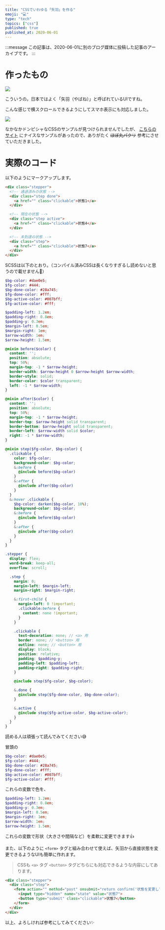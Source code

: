 ```yaml
---
title: "CSSでいわゆる「矢羽」を作る"
emoji: "💻"
type: "tech"
topics: ["css"]
published: true
published_at: 2020-06-01
---
```


:::message
この記事は、2020-06-01に別のブログ媒体に投稿した記事のアーカイブです。
:::

# 作ったもの

![](https://tva1.sinaimg.cn/large/007S8ZIlgy1gfcw1c3wpmj30y602qglz.jpg)

こういうの。日本ではよく「矢羽（やばね）」と呼ばれているUIですね。

こんな感じで横スクロールできるようにしてスマホ表示にも対応しました。

![](https://tva1.sinaimg.cn/large/007S8ZIlgy1gfcwn14vspg30a401fq4r.gif)

なかなかドンピシャなCSSのサンプルが見つけられませんでしたが、 [こちらのサイト](https://catalin.red/css3-breadcrumbs/#second-example) にナイスなサンプルがあったので、ありがたく ~~ほぼ丸パクリ~~ 参考にさせていただきました。  

# 実際のコード

以下のようにマークアップします。

```html
<div class="stepper">
  <!-- 通過済みの状態 -->
  <div class="step done">
    <a href="" class="clickable">状態1</a>
  </div>

  <!-- 現在の状態 -->
  <div class="step active">
    <a href="" class="clickable">状態4</a>
  </div>

  <!-- 未到達の状態 -->
  <div class="step">
    <a href="" class="clickable">状態7</a>
  </div>
</div>
```

SCSSは以下のとおり。（コンパイル済みCSSは長くなりすぎるし読めないと思うので載せません🙇）

```scss
$bg-color: #dae0e5;
$fg-color: #444;
$bg-done-color: #28a745;
$fg-done-color: #fff;
$bg-active-color: #007bff;
$fg-active-color: #fff;

$padding-left: 1.2em;
$padding-right: 0.8em;
$padding-y: 0.3em;
$margin-left: 0.5em;
$margin-right: 1em;
$arrow-width: 1em;
$arrow-height: 1.5em;

@mixin before($color) {
  content: '';
  position: absolute;
  top: 50%;
  margin-top: -1 * $arrow-height;
  border-width: $arrow-height 0 $arrow-height $arrow-width;
  border-style: solid;
  border-color: $color transparent;
  left: -1 * $arrow-width;
}

@mixin after($color) {
  content: '';
  position: absolute;
  top: 50%;
  margin-top: -1 * $arrow-height;
  border-top: $arrow-height solid transparent;
  border-bottom: $arrow-height solid transparent;
  border-left: $arrow-width solid $color;
  right: -1 * $arrow-width;
}

@mixin step($fg-color, $bg-color) {
  .clickable {
    color: $fg-color;
    background-color: $bg-color;
    &:before {
      @include before($bg-color)
    }
    &:after {
      @include after($bg-color)
    }
  }
  &:hover .clickable {
    $bg-color: darken($bg-color, 10%);
    background-color: $bg-color;
    &:before {
      @include before($bg-color)
    }
    &:after {
      @include after($bg-color)
    }
  }
}

.stepper {
  display: flex;
  word-break: keep-all;
  overflow: scroll;

  .step {
    margin: 0;
    margin-left: $margin-left;
    margin-right: $margin-right;

    &:first-child {
      margin-left: 0 !important;
      .clickable:before {
        content: none !important;
      }
    }

    .clickable {
      text-decoration: none; // <a> 用
      border: none; // <button> 用
      outline: none; // <button> 用
      display: block;
      position: relative;
      padding: $padding-y;
      padding-left: $padding-left;
      padding-right: $padding-right;
    }

    @include step($fg-color, $bg-color);

    &.done {
      @include step($fg-done-color, $bg-done-color);
    }

    &.active {
      @include step($fg-active-color, $bg-active-color);
    }
  }
}
```

読める人は頑張って読んでみてください😅

冒頭の

```scss
$bg-color: #dae0e5;
$fg-color: #444;
$bg-done-color: #28a745;
$fg-done-color: #fff;
$bg-active-color: #007bff;
$fg-active-color: #fff;
```

これらの変数で色を、

```scss
$padding-left: 1.2em;
$padding-right: 0.8em;
$padding-y: 0.3em;
$margin-left: 0.5em;
$margin-right: 1em;
$arrow-width: 1em;
$arrow-height: 1.5em;
```

これらの変数で形状（大きさや間隔など）を柔軟に変更できます👍

また、以下のように `<form>` タグと組み合わせて使えば、矢羽から直接状態を変更できるようなUIも簡単に作れます。

> CSSも `<a>` タグ `<button>` タグどちらにも対応できるような内容にしてあります。

```html
<div class="stepper">
  <div class="step">
    <form action="" method="post" onsubmit="return confirm('状態を変更してよいですか？')">
      <input type="hidden" name="state" value="状態7">
      <button type="submit" class="clickable">状態7</button>
    </form>
  </div>
</div>
```

以上、よろしければ参考にしてみてください✨
